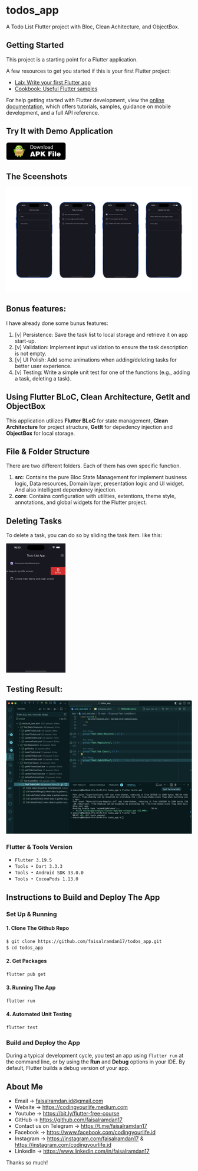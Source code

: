 # todos_app

A Todo List Flutter project with Bloc, Clean Achitecture, and ObjectBox.

## Getting Started

This project is a starting point for a Flutter application.

A few resources to get you started if this is your first Flutter project:

- [Lab: Write your first Flutter app](https://docs.flutter.dev/get-started/codelab)
- [Cookbook: Useful Flutter samples](https://docs.flutter.dev/cookbook)

For help getting started with Flutter development, view the
[online documentation](https://docs.flutter.dev/), which offers tutorials,
samples, guidance on mobile development, and a full API reference.


## Try It with Demo Application

<div>
<a href='assets/app_installer.apk' target="_blank"><img alt='Download APK' src='assets/download_apk.png' height='48px'/></a>
</div>


## The Sceenshots

<img src="assets/screenshots/todo-screenshots.png" />

## Bonus features:
I have already done some bunus features:

1. [v] Persistence: Save the task list to local storage and retrieve it on app start-up.
2. [v] Validation: Implement input validation to ensure the task description is not empty.
3. [v] UI Polish: Add some animations when adding/deleting tasks for better user experience.
4. [v] Testing: Write a simple unit test for one of the functions (e.g., adding a task, deleting a task).


## Using Flutter BLoC, Clean Architecture, GetIt and ObjectBox

This application utilizes **Flutter BLoC** for state management, **Clean Architecture** for project structure, **GetIt** for depedency injection and **ObjectBox** for local storage.


## File & Folder Structure

There are two different folders. Each of them has own specific function.

1) **src**: Contains the pure Bloc State Management for implement business logic, Data resources, Domain layer, presentation logic and UI widget. And also intelligent dependency injection.
2) **core**: Contains configuration with utilities, extentions, theme style, annotations, and global widgets for the Flutter project.


## Deleting Tasks

To delete a task, you can do so by sliding the task item. like this:

<img src="assets/screenshots/slide-to-delete.png" width="32%" style="max-width: 32%;"/>

## Testing Result:

<img src="assets/screenshots/testing-result.png" />

### Flutter & Tools Version
* `Flutter 3.19.5`
* `Tools • Dart 3.3.3`
* `Tools • Android SDK 33.0.0`
* `Tools • CocoaPods 1.13.0`

## Instructions to Build and Deploy The App

### Set Up & Running

#### 1. Clone The Github Repo

```bash
$ git clone https://github.com/faisalramdan17/todos_app.git
$ cd todos_app
```

#### 2. Get Packages

```bash
flutter pub get
```

#### 3. Running The App

```bash
flutter run
```

#### 4. Automated Unit Testing

```bash
flutter test
```

### Build and Deploy the App

During a typical development cycle, you test an app using `flutter run` at the command line, or by using the **Run** and **Debug** options in your IDE. By default, Flutter builds a debug version of your app.


## About Me
- Email → faisalramdan.id@gmail.com
- Website → https://codingyourlife.medium.com
- Youtube → https://bit.ly/flutter-free-course
- GitHub → https://github.com/faisalramdan17
- Contact us on Telegram → https://t.me/faisalramdan17
- Facebook → https://www.facebook.com/codingyourlife.id
- Instagram → https://instagram.com/faisalramdan17 & https://instagram.com/codingyourlife.id
- LinkedIn → https://www.linkedin.com/in/faisalramdan17

Thanks so much!




